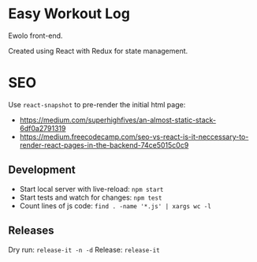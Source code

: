 # Easy Workout Log

Ewolo front-end. 

Created using React with Redux for state management.

# SEO

Use `react-snapshot` to pre-render the initial html page:
- https://medium.com/superhighfives/an-almost-static-stack-6df0a2791319
- https://medium.freecodecamp.com/seo-vs-react-is-it-neccessary-to-render-react-pages-in-the-backend-74ce5015c0c9

## Development

- Start local server with live-reload: `npm start`
- Start tests and watch for changes: `npm test`
- Count lines of js code: `find . -name '*.js' | xargs wc -l`

## Releases

Dry run: `release-it -n -d`
Release: `release-it`

